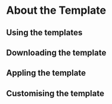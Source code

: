 # About the Template

## Using the templates

## Downloading the template

## Appling the template

## Customising the template

